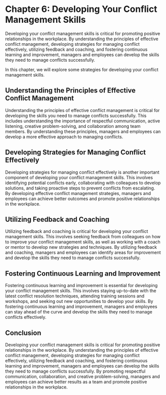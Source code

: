 Chapter 6: Developing Your Conflict Management Skills
=====================================================

Developing your conflict management skills is critical for promoting positive relationships in the workplace. By understanding the principles of effective conflict management, developing strategies for managing conflict effectively, utilizing feedback and coaching, and fostering continuous learning and improvement, managers and employees can develop the skills they need to manage conflicts successfully.

In this chapter, we will explore some strategies for developing your conflict management skills.

Understanding the Principles of Effective Conflict Management
-------------------------------------------------------------

Understanding the principles of effective conflict management is critical for developing the skills you need to manage conflicts successfully. This includes understanding the importance of respectful communication, active listening, creative problem-solving, and collaboration among team members. By understanding these principles, managers and employees can develop a more effective approach to managing conflicts.

Developing Strategies for Managing Conflict Effectively
-------------------------------------------------------

Developing strategies for managing conflict effectively is another important component of developing your conflict management skills. This involves identifying potential conflicts early, collaborating with colleagues to develop solutions, and taking proactive steps to prevent conflicts from escalating. By developing effective conflict management strategies, managers and employees can achieve better outcomes and promote positive relationships in the workplace.

Utilizing Feedback and Coaching
-------------------------------

Utilizing feedback and coaching is critical for developing your conflict management skills. This involves seeking feedback from colleagues on how to improve your conflict management skills, as well as working with a coach or mentor to develop new strategies and techniques. By utilizing feedback and coaching, managers and employees can identify areas for improvement and develop the skills they need to manage conflicts successfully.

Fostering Continuous Learning and Improvement
---------------------------------------------

Fostering continuous learning and improvement is essential for developing your conflict management skills. This involves staying up-to-date with the latest conflict resolution techniques, attending training sessions and workshops, and seeking out new opportunities to develop your skills. By fostering continuous learning and improvement, managers and employees can stay ahead of the curve and develop the skills they need to manage conflicts effectively.

Conclusion
----------

Developing your conflict management skills is critical for promoting positive relationships in the workplace. By understanding the principles of effective conflict management, developing strategies for managing conflict effectively, utilizing feedback and coaching, and fostering continuous learning and improvement, managers and employees can develop the skills they need to manage conflicts successfully. By promoting respectful communication, collaboration, and creative problem-solving, managers and employees can achieve better results as a team and promote positive relationships in the workplace.
